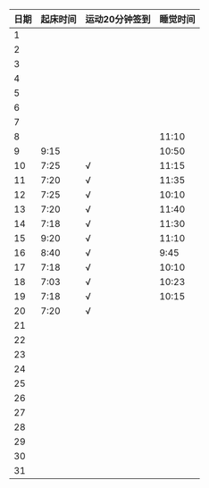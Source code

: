 日期|起床时间|运动20分钟签到|睡觉时间
:---------------|:---------------|:---------------|:---------------
1| | | |
2| | | |
3| | | |
4| | | |
5| | | |
6| | | |
7| | | |
8|| |11:10|
9|9:15| |10:50|
10|7:25|√|11:15|
11|7:20|√|11:35|
12|7:25|√|10:10|
13|7:20|√|11:40|
14|7:18|√|11:30|
15|9:20|√|11:10|
16|8:40|√|9:45|
17|7:18|√|10:10|
18|7:03|√|10:23|
19|7:18|√|10:15|
20|7:20|√| |
21| | | |
22| | | |
23| | | |
24| | | |
25| | | |
26| | | |
27| | | |
28| | | |
29| | | |
30| | | |
31| | | |
